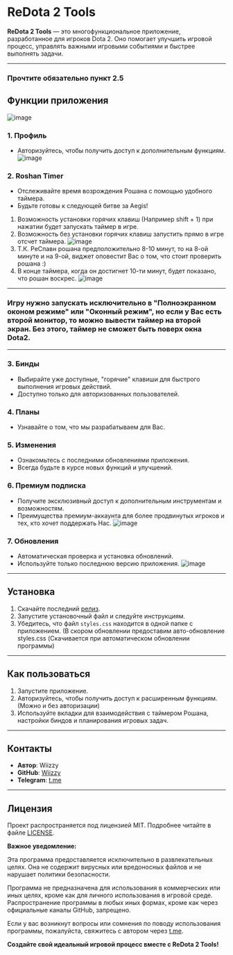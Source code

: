 # ReDota 2 Tools  
**ReDota 2 Tools** — это многофункциональное приложение, разработанное для игроков Dota 2. Оно помогает улучшить игровой процесс, управлять важными игровыми событиями и быстрее выполнять задачи.

---
### Прочтите обязательно пункт 2.5

## Функции приложения
![image](https://github.com/user-attachments/assets/a2dab82f-0271-4206-b7eb-76d8feffe28d)

### 1. Профиль
- Авторизуйтесь, чтобы получить доступ к дополнительным функциям.  
![image](https://github.com/user-attachments/assets/a0e58e88-d8f9-4aaa-a53d-90960cd894d8)


### 2. Roshan Timer
- Отслеживайте время возрождения Рошана с помощью удобного таймера.  
- Будьте готовы к следующей битве за Aegis!
1. Возможность установки горячих клавиш (Например shift + 1) при нажатии будет запускать таймер в игре.
2. Возможность без установки горячих клавиш запустить прямо в игре отсчет таймера.
![image](https://github.com/user-attachments/assets/8ebc7a13-8ee4-4d16-8e77-cf887a7b6b68)
3. Т.К. РеСпавн рошана предположительно 8-10 минут, то на 8-ой минуте и на 9-ой, виджет оповестит Вас о том, что стоит проверить рошана :)
4. В конце таймера, когда он достигнет 10-ти минут, будет показано, что рошан воскрес.
![image](https://github.com/user-attachments/assets/ca923882-db52-4f52-b55c-8bcd4634cfa2)
---
### Игру нужно запускать исключительно в "Полноэкранном оконом режиме" или "Оконный режим", но если у Вас есть второй монитор, то можно вывести таймер на второй экран. Без этого, таймер не сможет быть поверх окна Dota2.
---
### 3. Бинды
- Выбирайте уже доступные, "горячие" клавиши для быстрого выполнения игровых действий.  
- Доступно только для авторизованных пользователей.

### 4. Планы
- Узнавайте о том, что мы разрабатываем для Вас.

### 5. Изменения
- Ознакомьтесь с последними обновлениями приложения.  
- Всегда будьте в курсе новых функций и улучшений.

### 6. Премиум подписка
- Получите эксклюзивный доступ к дополнительным инструментам и возможностям.  
- Преимущества премиум-аккаунта для более продвинутых игроков и тех, кто хочет поддержать Нас.
![image](https://github.com/user-attachments/assets/0b7a6ffe-a572-4b83-b619-02fcb339c24d)

### 7. Обновления
- Автоматическая проверка и установка обновлений.  
- Используйте только последнюю версию приложения.
![image](https://github.com/user-attachments/assets/873200c7-fd5a-4d42-86f4-67d365c19d2f)


---

## Установка

1. Скачайте последний [релиз](https://github.com/Wiizzy/ReDota-Helper-/releases).  
2. Запустите установочный файл и следуйте инструкциям.  
3. Убедитесь, что файл `styles.css` находится в одной папке с приложением. (В скором обновлении предоставим авто-обновление styles.css (Скачивается при автоматическом обновлении программы)

---

## Как пользоваться

1. Запустите приложение.  
2. Авторизуйтесь, чтобы получить доступ к расширенным функциям. (Можно и без авторизации)
3. Используйте вкладки для взаимодействия с таймером Рошана, настройки биндов и планирования игровых задач.

---

## Контакты
- **Автор**: Wiizzy  
- **GitHub**: [Wiizzy](https://github.com/Wiizzy)  
- **Telegram**: [t.me](https://t.me/pgryo)

---

## Лицензия
Проект распространяется под лицензией MIT. Подробнее читайте в файле [LICENSE](LICENSE).  

**Важное уведомление:**

Эта программа предоставляется исключительно в развлекательных целях. Она не содержит вирусных или вредоносных файлов и не нарушает политики безопасности.

Программа не предназначена для использования в коммерческих или иных целях, кроме как для личного использования в игровой среде. Распространение программы в любых иных формах, кроме как через официальные каналы GitHub, запрещено.

Если у вас возникнут вопросы или сомнения по поводу использования программы, пожалуйста, свяжитесь с автором через [t.me](https://t.me/pgryo).

**Создайте свой идеальный игровой процесс вместе с ReDota 2 Tools!**
